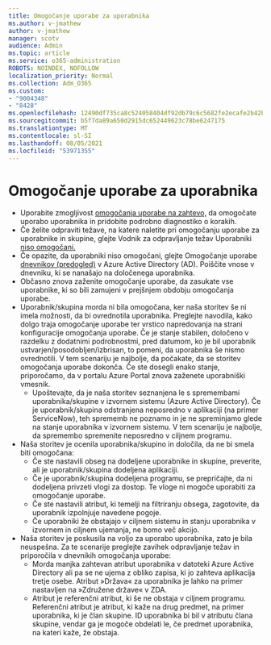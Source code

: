 ```yaml
---
title: Omogočanje uporabe za uporabnika
ms.author: v-jmathew
author: v-jmathew
manager: scotv
audience: Admin
ms.topic: article
ms.service: o365-administration
ROBOTS: NOINDEX, NOFOLLOW
localization_priority: Normal
ms.collection: Adm_O365
ms.custom:
- "9004348"
- "8428"
ms.openlocfilehash: 12490df735ca8c524058404df92db79c6c5682fe2ecafe2b42baed70fa3ab142
ms.sourcegitcommit: b5f7da89a650d2915dc652449623c78be6247175
ms.translationtype: MT
ms.contentlocale: sl-SI
ms.lasthandoff: 08/05/2021
ms.locfileid: "53971355"
---
```

# <a name="user-provisioning"></a>Omogočanje uporabe za uporabnika

- Uporabite zmogljivost [omogočanja uporabe na zahtevo,](https://docs.microsoft.com/azure/active-directory/app-provisioning/provision-on-demand) da omogočate uporabo uporabnika in pridobite podrobno diagnostiko o korakih.
- Če želite odpraviti težave, na katere naletite pri omogočanju uporabe za uporabnike in skupine, glejte Vodnik za odpravljanje težav Uporabniki [niso omogočani.](https://docs.microsoft.com/azure/active-directory/app-provisioning/application-provisioning-config-problem-no-users-provisioned)
- Če opazite, da uporabniki niso omogočani, glejte Omogočanje uporabe [dnevnikov (predogled)](https://docs.microsoft.com/azure/active-directory/reports-monitoring/concept-provisioning-logs) v Azure Active Directory (AD). Poiščite vnose v dnevniku, ki se nanašajo na določenega uporabnika.
- Občasno znova zaženite omogočanje uporabe, da zasukate vse uporabnike, ki so bili zamujeni v prejšnjem obdobju omogočanja uporabe.
- Uporabnik/skupina morda ni bila omogočana, ker naša storitev še ni imela možnosti, da bi ovrednotila uporabnika. Preglejte navodila, kako dolgo traja omogočanje uporabe ter vrstico napredovanja na strani konfiguracije omogočanja uporabe. Če je stanje stabilen, določeno v razdelku z dodatnimi podrobnostmi, pred datumom, ko je bil uporabnik ustvarjen/posodobljen/izbrisan, to pomeni, da uporabnika še nismo ovrednotili. V tem scenariju je najbolje, da počakate, da se storitev omogočanja uporabe dokonča. Če ste dosegli enako stanje, priporočamo, da v portalu Azure Portal znova zaženete uporabniški vmesnik.
  - Upoštevajte, da je naša storitev seznanjena le s spremembami uporabnika/skupine v izvornem sistemu (Azure Active Directory). Če je uporabnik/skupina odstranjena neposredno v aplikaciji (na primer ServiceNow), teh sprememb ne poznamo in je ne spreminjamo glede na stanje uporabnika v izvornem sistemu. V tem scenariju je najbolje, da spremembo spremenite neposredno v ciljnem programu.
- Naša storitev je ocenila uporabnika/skupino in določila, da ne bi smela biti omogočana:
  - Če ste nastavili obseg na dodeljene uporabnike in skupine, preverite, ali je uporabnik/skupina dodeljena aplikaciji.
  - Če je uporabnik/skupina dodeljena programu, se prepričajte, da ni dodeljena privzeti vlogi za dostop. Te vloge ni mogoče uporabiti za omogočanje uporabe.
  - Če ste nastavili atribut, ki temelji na filtriranju obsega, zagotovite, da uporabnik izpolnjuje navedene pogoje.
  - Če uporabniki že obstajajo v ciljnem sistemu in stanju uporabnika v izvornem in ciljnem ujemanja, ne bomo več akcijo.
- Naša storitev je poskusila na voljo za uporabo uporabnika, zato je bila neuspešna. Za te scenarije preglejte zavihek odpravljanje težav in priporočila v dnevnikih omogočanja uporabe:
  - Morda manjka zahtevan atribut uporabnika v datoteki Azure Active Directory ali pa se ne ujema z obliko zapisa, ki jo zahteva aplikacija tretje osebe. Atribut »Država« za uporabnika je lahko na primer nastavljen na »Združene države« v ZDA.
  - Atribut je referenčni atribut, ki še ne obstaja v ciljnem programu. Referenčni atribut je atribut, ki kaže na drug predmet, na primer uporabnika, ki je član skupine. ID uporabnika bi bil v atributu člana skupine, vendar ga je mogoče obdelati le, če predmet uporabnika, na kateri kaže, že obstaja.
